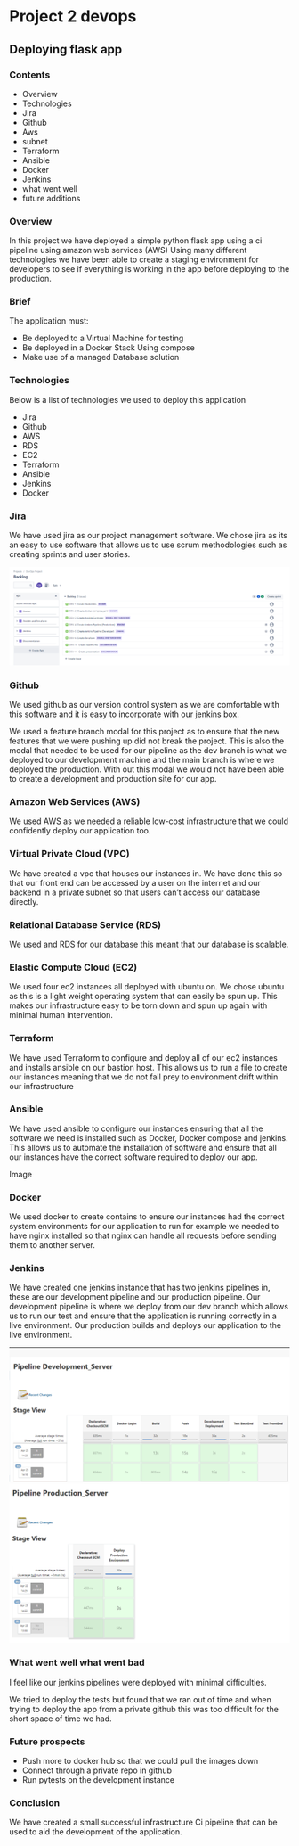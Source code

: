 # Project 2 devops

## Deploying flask app

### Contents

* Overview
* Technologies
* Jira
* Github
* Aws
* subnet
* Terraform
* Ansible
* Docker
* Jenkins
* what went well
* future additions

### Overview
In this project we have deployed a simple python flask app using a ci pipeline using amazon web services (AWS) 
Using many different technologies we have been able to create a staging environment for developers to see if everything is working in the app before deploying to the production.

### Brief
The application must:

* Be deployed to a Virtual Machine for testing
* Be deployed in a Docker Stack Using compose
* Make use of a managed Database solution

### Technologies

Below is a list of technologies we used to deploy this application
* Jira
* Github
* AWS
* RDS
* EC2
* Terraform
* Ansible
* Jenkins
* Docker

### Jira

We have used jira as our project management software. We chose jira as its an easy to use software that allows us to use scrum methodologies such as creating sprints and user stories.

![jira image](/images/Jira.PNG)

### Github

We used github as our version control system as we are comfortable with this software and it is easy to incorporate with our jenkins box.


We used a feature branch modal for this project as to ensure that the new features that we were pushing up did not break the project. This is also the modal that needed to be used for our pipeline as the dev branch is what we deployed to our development machine and the main branch is where we deployed the production. With out this modal we would not have been able to create a development and production site for our app.


### Amazon Web Services (AWS)

We used AWS as we needed a reliable low-cost infrastructure that we could confidently deploy our application too. 


### Virtual Private Cloud (VPC)

We have created a vpc that houses our instances in. We have done this so that our front end can be accessed by a user on the internet and our backend in a private subnet so that users can’t access our database directly.



### Relational Database Service (RDS)

We used and RDS for our database this meant that our database is scalable.


### Elastic Compute Cloud (EC2)

We used four ec2 instances all deployed with ubuntu on. We chose ubuntu as this is a light weight operating system that can easily be spun up. This makes our infrastructure easy to be torn down and spun up again with minimal human intervention.


### Terraform

We have used Terraform to configure and deploy all of our ec2 instances and installs ansible on our bastion host. This allows us to run a file to create our instances meaning that we do not fall prey to environment drift within our infrastructure 


### Ansible

We have used ansible to configure our instances ensuring that all the software we need is installed such as Docker, Docker compose and jenkins. This allows us to automate the installation of software and ensure that all our instances have the correct software required to deploy our app.

Image

### Docker
We used docker to create contains to ensure our instances had the correct system environments for our application to run for example we needed to have nginx installed so that nginx can handle all requests before sending them to another server.


### Jenkins

We have created one jenkins instance that has two jenkins pipelines in, these are our development pipeline and our production pipeline. Our development pipeline is where we deploy from our dev branch which allows us to run our test and ensure that the application is running correctly in a live environment. Our production builds and deploys our application to the live environment.

![jenkins development image](/images/jenkins-development.PNG)
![jenkins production images](/images/jenkins-production.PNG)

### What went well what went bad
I feel like our jenkins pipelines were deployed with minimal difficulties.

We tried to deploy the tests but found that we ran out of time and when trying to deploy the app from a private github this was too difficult for the short space of time we had.



### Future prospects

* Push more to docker hub so that we could pull the images down 
* Connect through a private repo in github
* Run pytests on the development instance 



### Conclusion


We have created a small successful infrastructure Ci pipeline that can be used to aid the development of the application.





